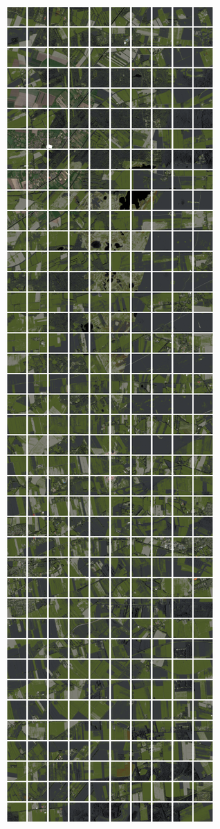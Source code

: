 <html>
<div>
<img src="https://github.com/HakkaTjakka/NL_TILE_MAP/blob/main/18/641/-1057/r.6410.-10570.png" height="44" width="44">
<img src="https://github.com/HakkaTjakka/NL_TILE_MAP/blob/main/18/641/-1057/r.6411.-10570.png" height="44" width="44">
<img src="https://github.com/HakkaTjakka/NL_TILE_MAP/blob/main/18/641/-1057/r.6412.-10570.png" height="44" width="44">
<img src="https://github.com/HakkaTjakka/NL_TILE_MAP/blob/main/18/641/-1057/r.6413.-10570.png" height="44" width="44">
<img src="https://github.com/HakkaTjakka/NL_TILE_MAP/blob/main/18/641/-1057/r.6414.-10570.png" height="44" width="44">
<img src="https://github.com/HakkaTjakka/NL_TILE_MAP/blob/main/18/641/-1057/r.6415.-10570.png" height="44" width="44">
<img src="https://github.com/HakkaTjakka/NL_TILE_MAP/blob/main/18/641/-1057/r.6416.-10570.png" height="44" width="44">
<img src="https://github.com/HakkaTjakka/NL_TILE_MAP/blob/main/18/641/-1057/r.6417.-10570.png" height="44" width="44">
<img src="https://github.com/HakkaTjakka/NL_TILE_MAP/blob/main/18/641/-1057/r.6418.-10570.png" height="44" width="44">
<img src="https://github.com/HakkaTjakka/NL_TILE_MAP/blob/main/18/641/-1057/r.6419.-10570.png" height="44" width="44">
<img src="https://github.com/HakkaTjakka/NL_TILE_MAP/blob/main/18/642/-1057/r.6420.-10570.png" height="44" width="44">
<img src="https://github.com/HakkaTjakka/NL_TILE_MAP/blob/main/18/642/-1057/r.6421.-10570.png" height="44" width="44">
<img src="https://github.com/HakkaTjakka/NL_TILE_MAP/blob/main/18/642/-1057/r.6422.-10570.png" height="44" width="44">
<img src="https://github.com/HakkaTjakka/NL_TILE_MAP/blob/main/18/642/-1057/r.6423.-10570.png" height="44" width="44">
<img src="https://github.com/HakkaTjakka/NL_TILE_MAP/blob/main/18/642/-1057/r.6424.-10570.png" height="44" width="44">
<img src="https://github.com/HakkaTjakka/NL_TILE_MAP/blob/main/18/642/-1057/r.6425.-10570.png" height="44" width="44">
<img src="https://github.com/HakkaTjakka/NL_TILE_MAP/blob/main/18/642/-1057/r.6426.-10570.png" height="44" width="44">
<img src="https://github.com/HakkaTjakka/NL_TILE_MAP/blob/main/18/642/-1057/r.6427.-10570.png" height="44" width="44">
<img src="https://github.com/HakkaTjakka/NL_TILE_MAP/blob/main/18/642/-1057/r.6428.-10570.png" height="44" width="44">
<img src="https://github.com/HakkaTjakka/NL_TILE_MAP/blob/main/18/642/-1057/r.6429.-10570.png" height="44" width="44">
<br>
<img src="https://github.com/HakkaTjakka/NL_TILE_MAP/blob/main/18/641/-1057/r.6410.-10569.png" height="44" width="44">
<img src="https://github.com/HakkaTjakka/NL_TILE_MAP/blob/main/18/641/-1057/r.6411.-10569.png" height="44" width="44">
<img src="https://github.com/HakkaTjakka/NL_TILE_MAP/blob/main/18/641/-1057/r.6412.-10569.png" height="44" width="44">
<img src="https://github.com/HakkaTjakka/NL_TILE_MAP/blob/main/18/641/-1057/r.6413.-10569.png" height="44" width="44">
<img src="https://github.com/HakkaTjakka/NL_TILE_MAP/blob/main/18/641/-1057/r.6414.-10569.png" height="44" width="44">
<img src="https://github.com/HakkaTjakka/NL_TILE_MAP/blob/main/18/641/-1057/r.6415.-10569.png" height="44" width="44">
<img src="https://github.com/HakkaTjakka/NL_TILE_MAP/blob/main/18/641/-1057/r.6416.-10569.png" height="44" width="44">
<img src="https://github.com/HakkaTjakka/NL_TILE_MAP/blob/main/18/641/-1057/r.6417.-10569.png" height="44" width="44">
<img src="https://github.com/HakkaTjakka/NL_TILE_MAP/blob/main/18/641/-1057/r.6418.-10569.png" height="44" width="44">
<img src="https://github.com/HakkaTjakka/NL_TILE_MAP/blob/main/18/641/-1057/r.6419.-10569.png" height="44" width="44">
<img src="https://github.com/HakkaTjakka/NL_TILE_MAP/blob/main/18/642/-1057/r.6420.-10569.png" height="44" width="44">
<img src="https://github.com/HakkaTjakka/NL_TILE_MAP/blob/main/18/642/-1057/r.6421.-10569.png" height="44" width="44">
<img src="https://github.com/HakkaTjakka/NL_TILE_MAP/blob/main/18/642/-1057/r.6422.-10569.png" height="44" width="44">
<img src="https://github.com/HakkaTjakka/NL_TILE_MAP/blob/main/18/642/-1057/r.6423.-10569.png" height="44" width="44">
<img src="https://github.com/HakkaTjakka/NL_TILE_MAP/blob/main/18/642/-1057/r.6424.-10569.png" height="44" width="44">
<img src="https://github.com/HakkaTjakka/NL_TILE_MAP/blob/main/18/642/-1057/r.6425.-10569.png" height="44" width="44">
<img src="https://github.com/HakkaTjakka/NL_TILE_MAP/blob/main/18/642/-1057/r.6426.-10569.png" height="44" width="44">
<img src="https://github.com/HakkaTjakka/NL_TILE_MAP/blob/main/18/642/-1057/r.6427.-10569.png" height="44" width="44">
<img src="https://github.com/HakkaTjakka/NL_TILE_MAP/blob/main/18/642/-1057/r.6428.-10569.png" height="44" width="44">
<img src="https://github.com/HakkaTjakka/NL_TILE_MAP/blob/main/18/642/-1057/r.6429.-10569.png" height="44" width="44">
<br>
<img src="https://github.com/HakkaTjakka/NL_TILE_MAP/blob/main/18/641/-1057/r.6410.-10568.png" height="44" width="44">
<img src="https://github.com/HakkaTjakka/NL_TILE_MAP/blob/main/18/641/-1057/r.6411.-10568.png" height="44" width="44">
<img src="https://github.com/HakkaTjakka/NL_TILE_MAP/blob/main/18/641/-1057/r.6412.-10568.png" height="44" width="44">
<img src="https://github.com/HakkaTjakka/NL_TILE_MAP/blob/main/18/641/-1057/r.6413.-10568.png" height="44" width="44">
<img src="https://github.com/HakkaTjakka/NL_TILE_MAP/blob/main/18/641/-1057/r.6414.-10568.png" height="44" width="44">
<img src="https://github.com/HakkaTjakka/NL_TILE_MAP/blob/main/18/641/-1057/r.6415.-10568.png" height="44" width="44">
<img src="https://github.com/HakkaTjakka/NL_TILE_MAP/blob/main/18/641/-1057/r.6416.-10568.png" height="44" width="44">
<img src="https://github.com/HakkaTjakka/NL_TILE_MAP/blob/main/18/641/-1057/r.6417.-10568.png" height="44" width="44">
<img src="https://github.com/HakkaTjakka/NL_TILE_MAP/blob/main/18/641/-1057/r.6418.-10568.png" height="44" width="44">
<img src="https://github.com/HakkaTjakka/NL_TILE_MAP/blob/main/18/641/-1057/r.6419.-10568.png" height="44" width="44">
<img src="https://github.com/HakkaTjakka/NL_TILE_MAP/blob/main/18/642/-1057/r.6420.-10568.png" height="44" width="44">
<img src="https://github.com/HakkaTjakka/NL_TILE_MAP/blob/main/18/642/-1057/r.6421.-10568.png" height="44" width="44">
<img src="https://github.com/HakkaTjakka/NL_TILE_MAP/blob/main/18/642/-1057/r.6422.-10568.png" height="44" width="44">
<img src="https://github.com/HakkaTjakka/NL_TILE_MAP/blob/main/18/642/-1057/r.6423.-10568.png" height="44" width="44">
<img src="https://github.com/HakkaTjakka/NL_TILE_MAP/blob/main/18/642/-1057/r.6424.-10568.png" height="44" width="44">
<img src="https://github.com/HakkaTjakka/NL_TILE_MAP/blob/main/18/642/-1057/r.6425.-10568.png" height="44" width="44">
<img src="https://github.com/HakkaTjakka/NL_TILE_MAP/blob/main/18/642/-1057/r.6426.-10568.png" height="44" width="44">
<img src="https://github.com/HakkaTjakka/NL_TILE_MAP/blob/main/18/642/-1057/r.6427.-10568.png" height="44" width="44">
<img src="https://github.com/HakkaTjakka/NL_TILE_MAP/blob/main/18/642/-1057/r.6428.-10568.png" height="44" width="44">
<img src="https://github.com/HakkaTjakka/NL_TILE_MAP/blob/main/18/642/-1057/r.6429.-10568.png" height="44" width="44">
<br>
<img src="https://github.com/HakkaTjakka/NL_TILE_MAP/blob/main/18/641/-1057/r.6410.-10567.png" height="44" width="44">
<img src="https://github.com/HakkaTjakka/NL_TILE_MAP/blob/main/18/641/-1057/r.6411.-10567.png" height="44" width="44">
<img src="https://github.com/HakkaTjakka/NL_TILE_MAP/blob/main/18/641/-1057/r.6412.-10567.png" height="44" width="44">
<img src="https://github.com/HakkaTjakka/NL_TILE_MAP/blob/main/18/641/-1057/r.6413.-10567.png" height="44" width="44">
<img src="https://github.com/HakkaTjakka/NL_TILE_MAP/blob/main/18/641/-1057/r.6414.-10567.png" height="44" width="44">
<img src="https://github.com/HakkaTjakka/NL_TILE_MAP/blob/main/18/641/-1057/r.6415.-10567.png" height="44" width="44">
<img src="https://github.com/HakkaTjakka/NL_TILE_MAP/blob/main/18/641/-1057/r.6416.-10567.png" height="44" width="44">
<img src="https://github.com/HakkaTjakka/NL_TILE_MAP/blob/main/18/641/-1057/r.6417.-10567.png" height="44" width="44">
<img src="https://github.com/HakkaTjakka/NL_TILE_MAP/blob/main/18/641/-1057/r.6418.-10567.png" height="44" width="44">
<img src="https://github.com/HakkaTjakka/NL_TILE_MAP/blob/main/18/641/-1057/r.6419.-10567.png" height="44" width="44">
<img src="https://github.com/HakkaTjakka/NL_TILE_MAP/blob/main/18/642/-1057/r.6420.-10567.png" height="44" width="44">
<img src="https://github.com/HakkaTjakka/NL_TILE_MAP/blob/main/18/642/-1057/r.6421.-10567.png" height="44" width="44">
<img src="https://github.com/HakkaTjakka/NL_TILE_MAP/blob/main/18/642/-1057/r.6422.-10567.png" height="44" width="44">
<img src="https://github.com/HakkaTjakka/NL_TILE_MAP/blob/main/18/642/-1057/r.6423.-10567.png" height="44" width="44">
<img src="https://github.com/HakkaTjakka/NL_TILE_MAP/blob/main/18/642/-1057/r.6424.-10567.png" height="44" width="44">
<img src="https://github.com/HakkaTjakka/NL_TILE_MAP/blob/main/18/642/-1057/r.6425.-10567.png" height="44" width="44">
<img src="https://github.com/HakkaTjakka/NL_TILE_MAP/blob/main/18/642/-1057/r.6426.-10567.png" height="44" width="44">
<img src="https://github.com/HakkaTjakka/NL_TILE_MAP/blob/main/18/642/-1057/r.6427.-10567.png" height="44" width="44">
<img src="https://github.com/HakkaTjakka/NL_TILE_MAP/blob/main/18/642/-1057/r.6428.-10567.png" height="44" width="44">
<img src="https://github.com/HakkaTjakka/NL_TILE_MAP/blob/main/18/642/-1057/r.6429.-10567.png" height="44" width="44">
<br>
<img src="https://github.com/HakkaTjakka/NL_TILE_MAP/blob/main/18/641/-1057/r.6410.-10566.png" height="44" width="44">
<img src="https://github.com/HakkaTjakka/NL_TILE_MAP/blob/main/18/641/-1057/r.6411.-10566.png" height="44" width="44">
<img src="https://github.com/HakkaTjakka/NL_TILE_MAP/blob/main/18/641/-1057/r.6412.-10566.png" height="44" width="44">
<img src="https://github.com/HakkaTjakka/NL_TILE_MAP/blob/main/18/641/-1057/r.6413.-10566.png" height="44" width="44">
<img src="https://github.com/HakkaTjakka/NL_TILE_MAP/blob/main/18/641/-1057/r.6414.-10566.png" height="44" width="44">
<img src="https://github.com/HakkaTjakka/NL_TILE_MAP/blob/main/18/641/-1057/r.6415.-10566.png" height="44" width="44">
<img src="https://github.com/HakkaTjakka/NL_TILE_MAP/blob/main/18/641/-1057/r.6416.-10566.png" height="44" width="44">
<img src="https://github.com/HakkaTjakka/NL_TILE_MAP/blob/main/18/641/-1057/r.6417.-10566.png" height="44" width="44">
<img src="https://github.com/HakkaTjakka/NL_TILE_MAP/blob/main/18/641/-1057/r.6418.-10566.png" height="44" width="44">
<img src="https://github.com/HakkaTjakka/NL_TILE_MAP/blob/main/18/641/-1057/r.6419.-10566.png" height="44" width="44">
<img src="https://github.com/HakkaTjakka/NL_TILE_MAP/blob/main/18/642/-1057/r.6420.-10566.png" height="44" width="44">
<img src="https://github.com/HakkaTjakka/NL_TILE_MAP/blob/main/18/642/-1057/r.6421.-10566.png" height="44" width="44">
<img src="https://github.com/HakkaTjakka/NL_TILE_MAP/blob/main/18/642/-1057/r.6422.-10566.png" height="44" width="44">
<img src="https://github.com/HakkaTjakka/NL_TILE_MAP/blob/main/18/642/-1057/r.6423.-10566.png" height="44" width="44">
<img src="https://github.com/HakkaTjakka/NL_TILE_MAP/blob/main/18/642/-1057/r.6424.-10566.png" height="44" width="44">
<img src="https://github.com/HakkaTjakka/NL_TILE_MAP/blob/main/18/642/-1057/r.6425.-10566.png" height="44" width="44">
<img src="https://github.com/HakkaTjakka/NL_TILE_MAP/blob/main/18/642/-1057/r.6426.-10566.png" height="44" width="44">
<img src="https://github.com/HakkaTjakka/NL_TILE_MAP/blob/main/18/642/-1057/r.6427.-10566.png" height="44" width="44">
<img src="https://github.com/HakkaTjakka/NL_TILE_MAP/blob/main/18/642/-1057/r.6428.-10566.png" height="44" width="44">
<img src="https://github.com/HakkaTjakka/NL_TILE_MAP/blob/main/18/642/-1057/r.6429.-10566.png" height="44" width="44">
<br>
<img src="https://github.com/HakkaTjakka/NL_TILE_MAP/blob/main/18/641/-1057/r.6410.-10565.png" height="44" width="44">
<img src="https://github.com/HakkaTjakka/NL_TILE_MAP/blob/main/18/641/-1057/r.6411.-10565.png" height="44" width="44">
<img src="https://github.com/HakkaTjakka/NL_TILE_MAP/blob/main/18/641/-1057/r.6412.-10565.png" height="44" width="44">
<img src="https://github.com/HakkaTjakka/NL_TILE_MAP/blob/main/18/641/-1057/r.6413.-10565.png" height="44" width="44">
<img src="https://github.com/HakkaTjakka/NL_TILE_MAP/blob/main/18/641/-1057/r.6414.-10565.png" height="44" width="44">
<img src="https://github.com/HakkaTjakka/NL_TILE_MAP/blob/main/18/641/-1057/r.6415.-10565.png" height="44" width="44">
<img src="https://github.com/HakkaTjakka/NL_TILE_MAP/blob/main/18/641/-1057/r.6416.-10565.png" height="44" width="44">
<img src="https://github.com/HakkaTjakka/NL_TILE_MAP/blob/main/18/641/-1057/r.6417.-10565.png" height="44" width="44">
<img src="https://github.com/HakkaTjakka/NL_TILE_MAP/blob/main/18/641/-1057/r.6418.-10565.png" height="44" width="44">
<img src="https://github.com/HakkaTjakka/NL_TILE_MAP/blob/main/18/641/-1057/r.6419.-10565.png" height="44" width="44">
<img src="https://github.com/HakkaTjakka/NL_TILE_MAP/blob/main/18/642/-1057/r.6420.-10565.png" height="44" width="44">
<img src="https://github.com/HakkaTjakka/NL_TILE_MAP/blob/main/18/642/-1057/r.6421.-10565.png" height="44" width="44">
<img src="https://github.com/HakkaTjakka/NL_TILE_MAP/blob/main/18/642/-1057/r.6422.-10565.png" height="44" width="44">
<img src="https://github.com/HakkaTjakka/NL_TILE_MAP/blob/main/18/642/-1057/r.6423.-10565.png" height="44" width="44">
<img src="https://github.com/HakkaTjakka/NL_TILE_MAP/blob/main/18/642/-1057/r.6424.-10565.png" height="44" width="44">
<img src="https://github.com/HakkaTjakka/NL_TILE_MAP/blob/main/18/642/-1057/r.6425.-10565.png" height="44" width="44">
<img src="https://github.com/HakkaTjakka/NL_TILE_MAP/blob/main/18/642/-1057/r.6426.-10565.png" height="44" width="44">
<img src="https://github.com/HakkaTjakka/NL_TILE_MAP/blob/main/18/642/-1057/r.6427.-10565.png" height="44" width="44">
<img src="https://github.com/HakkaTjakka/NL_TILE_MAP/blob/main/18/642/-1057/r.6428.-10565.png" height="44" width="44">
<img src="https://github.com/HakkaTjakka/NL_TILE_MAP/blob/main/18/642/-1057/r.6429.-10565.png" height="44" width="44">
<br>
<img src="https://github.com/HakkaTjakka/NL_TILE_MAP/blob/main/18/641/-1057/r.6410.-10564.png" height="44" width="44">
<img src="https://github.com/HakkaTjakka/NL_TILE_MAP/blob/main/18/641/-1057/r.6411.-10564.png" height="44" width="44">
<img src="https://github.com/HakkaTjakka/NL_TILE_MAP/blob/main/18/641/-1057/r.6412.-10564.png" height="44" width="44">
<img src="https://github.com/HakkaTjakka/NL_TILE_MAP/blob/main/18/641/-1057/r.6413.-10564.png" height="44" width="44">
<img src="https://github.com/HakkaTjakka/NL_TILE_MAP/blob/main/18/641/-1057/r.6414.-10564.png" height="44" width="44">
<img src="https://github.com/HakkaTjakka/NL_TILE_MAP/blob/main/18/641/-1057/r.6415.-10564.png" height="44" width="44">
<img src="https://github.com/HakkaTjakka/NL_TILE_MAP/blob/main/18/641/-1057/r.6416.-10564.png" height="44" width="44">
<img src="https://github.com/HakkaTjakka/NL_TILE_MAP/blob/main/18/641/-1057/r.6417.-10564.png" height="44" width="44">
<img src="https://github.com/HakkaTjakka/NL_TILE_MAP/blob/main/18/641/-1057/r.6418.-10564.png" height="44" width="44">
<img src="https://github.com/HakkaTjakka/NL_TILE_MAP/blob/main/18/641/-1057/r.6419.-10564.png" height="44" width="44">
<img src="https://github.com/HakkaTjakka/NL_TILE_MAP/blob/main/18/642/-1057/r.6420.-10564.png" height="44" width="44">
<img src="https://github.com/HakkaTjakka/NL_TILE_MAP/blob/main/18/642/-1057/r.6421.-10564.png" height="44" width="44">
<img src="https://github.com/HakkaTjakka/NL_TILE_MAP/blob/main/18/642/-1057/r.6422.-10564.png" height="44" width="44">
<img src="https://github.com/HakkaTjakka/NL_TILE_MAP/blob/main/18/642/-1057/r.6423.-10564.png" height="44" width="44">
<img src="https://github.com/HakkaTjakka/NL_TILE_MAP/blob/main/18/642/-1057/r.6424.-10564.png" height="44" width="44">
<img src="https://github.com/HakkaTjakka/NL_TILE_MAP/blob/main/18/642/-1057/r.6425.-10564.png" height="44" width="44">
<img src="https://github.com/HakkaTjakka/NL_TILE_MAP/blob/main/18/642/-1057/r.6426.-10564.png" height="44" width="44">
<img src="https://github.com/HakkaTjakka/NL_TILE_MAP/blob/main/18/642/-1057/r.6427.-10564.png" height="44" width="44">
<img src="https://github.com/HakkaTjakka/NL_TILE_MAP/blob/main/18/642/-1057/r.6428.-10564.png" height="44" width="44">
<img src="https://github.com/HakkaTjakka/NL_TILE_MAP/blob/main/18/642/-1057/r.6429.-10564.png" height="44" width="44">
<br>
<img src="https://github.com/HakkaTjakka/NL_TILE_MAP/blob/main/18/641/-1057/r.6410.-10563.png" height="44" width="44">
<img src="https://github.com/HakkaTjakka/NL_TILE_MAP/blob/main/18/641/-1057/r.6411.-10563.png" height="44" width="44">
<img src="https://github.com/HakkaTjakka/NL_TILE_MAP/blob/main/18/641/-1057/r.6412.-10563.png" height="44" width="44">
<img src="https://github.com/HakkaTjakka/NL_TILE_MAP/blob/main/18/641/-1057/r.6413.-10563.png" height="44" width="44">
<img src="https://github.com/HakkaTjakka/NL_TILE_MAP/blob/main/18/641/-1057/r.6414.-10563.png" height="44" width="44">
<img src="https://github.com/HakkaTjakka/NL_TILE_MAP/blob/main/18/641/-1057/r.6415.-10563.png" height="44" width="44">
<img src="https://github.com/HakkaTjakka/NL_TILE_MAP/blob/main/18/641/-1057/r.6416.-10563.png" height="44" width="44">
<img src="https://github.com/HakkaTjakka/NL_TILE_MAP/blob/main/18/641/-1057/r.6417.-10563.png" height="44" width="44">
<img src="https://github.com/HakkaTjakka/NL_TILE_MAP/blob/main/18/641/-1057/r.6418.-10563.png" height="44" width="44">
<img src="https://github.com/HakkaTjakka/NL_TILE_MAP/blob/main/18/641/-1057/r.6419.-10563.png" height="44" width="44">
<img src="https://github.com/HakkaTjakka/NL_TILE_MAP/blob/main/18/642/-1057/r.6420.-10563.png" height="44" width="44">
<img src="https://github.com/HakkaTjakka/NL_TILE_MAP/blob/main/18/642/-1057/r.6421.-10563.png" height="44" width="44">
<img src="https://github.com/HakkaTjakka/NL_TILE_MAP/blob/main/18/642/-1057/r.6422.-10563.png" height="44" width="44">
<img src="https://github.com/HakkaTjakka/NL_TILE_MAP/blob/main/18/642/-1057/r.6423.-10563.png" height="44" width="44">
<img src="https://github.com/HakkaTjakka/NL_TILE_MAP/blob/main/18/642/-1057/r.6424.-10563.png" height="44" width="44">
<img src="https://github.com/HakkaTjakka/NL_TILE_MAP/blob/main/18/642/-1057/r.6425.-10563.png" height="44" width="44">
<img src="https://github.com/HakkaTjakka/NL_TILE_MAP/blob/main/18/642/-1057/r.6426.-10563.png" height="44" width="44">
<img src="https://github.com/HakkaTjakka/NL_TILE_MAP/blob/main/18/642/-1057/r.6427.-10563.png" height="44" width="44">
<img src="https://github.com/HakkaTjakka/NL_TILE_MAP/blob/main/18/642/-1057/r.6428.-10563.png" height="44" width="44">
<img src="https://github.com/HakkaTjakka/NL_TILE_MAP/blob/main/18/642/-1057/r.6429.-10563.png" height="44" width="44">
<br>
<img src="https://github.com/HakkaTjakka/NL_TILE_MAP/blob/main/18/641/-1057/r.6410.-10562.png" height="44" width="44">
<img src="https://github.com/HakkaTjakka/NL_TILE_MAP/blob/main/18/641/-1057/r.6411.-10562.png" height="44" width="44">
<img src="https://github.com/HakkaTjakka/NL_TILE_MAP/blob/main/18/641/-1057/r.6412.-10562.png" height="44" width="44">
<img src="https://github.com/HakkaTjakka/NL_TILE_MAP/blob/main/18/641/-1057/r.6413.-10562.png" height="44" width="44">
<img src="https://github.com/HakkaTjakka/NL_TILE_MAP/blob/main/18/641/-1057/r.6414.-10562.png" height="44" width="44">
<img src="https://github.com/HakkaTjakka/NL_TILE_MAP/blob/main/18/641/-1057/r.6415.-10562.png" height="44" width="44">
<img src="https://github.com/HakkaTjakka/NL_TILE_MAP/blob/main/18/641/-1057/r.6416.-10562.png" height="44" width="44">
<img src="https://github.com/HakkaTjakka/NL_TILE_MAP/blob/main/18/641/-1057/r.6417.-10562.png" height="44" width="44">
<img src="https://github.com/HakkaTjakka/NL_TILE_MAP/blob/main/18/641/-1057/r.6418.-10562.png" height="44" width="44">
<img src="https://github.com/HakkaTjakka/NL_TILE_MAP/blob/main/18/641/-1057/r.6419.-10562.png" height="44" width="44">
<img src="https://github.com/HakkaTjakka/NL_TILE_MAP/blob/main/18/642/-1057/r.6420.-10562.png" height="44" width="44">
<img src="https://github.com/HakkaTjakka/NL_TILE_MAP/blob/main/18/642/-1057/r.6421.-10562.png" height="44" width="44">
<img src="https://github.com/HakkaTjakka/NL_TILE_MAP/blob/main/18/642/-1057/r.6422.-10562.png" height="44" width="44">
<img src="https://github.com/HakkaTjakka/NL_TILE_MAP/blob/main/18/642/-1057/r.6423.-10562.png" height="44" width="44">
<img src="https://github.com/HakkaTjakka/NL_TILE_MAP/blob/main/18/642/-1057/r.6424.-10562.png" height="44" width="44">
<img src="https://github.com/HakkaTjakka/NL_TILE_MAP/blob/main/18/642/-1057/r.6425.-10562.png" height="44" width="44">
<img src="https://github.com/HakkaTjakka/NL_TILE_MAP/blob/main/18/642/-1057/r.6426.-10562.png" height="44" width="44">
<img src="https://github.com/HakkaTjakka/NL_TILE_MAP/blob/main/18/642/-1057/r.6427.-10562.png" height="44" width="44">
<img src="https://github.com/HakkaTjakka/NL_TILE_MAP/blob/main/18/642/-1057/r.6428.-10562.png" height="44" width="44">
<img src="https://github.com/HakkaTjakka/NL_TILE_MAP/blob/main/18/642/-1057/r.6429.-10562.png" height="44" width="44">
<br>
<img src="https://github.com/HakkaTjakka/NL_TILE_MAP/blob/main/18/641/-1057/r.6410.-10561.png" height="44" width="44">
<img src="https://github.com/HakkaTjakka/NL_TILE_MAP/blob/main/18/641/-1057/r.6411.-10561.png" height="44" width="44">
<img src="https://github.com/HakkaTjakka/NL_TILE_MAP/blob/main/18/641/-1057/r.6412.-10561.png" height="44" width="44">
<img src="https://github.com/HakkaTjakka/NL_TILE_MAP/blob/main/18/641/-1057/r.6413.-10561.png" height="44" width="44">
<img src="https://github.com/HakkaTjakka/NL_TILE_MAP/blob/main/18/641/-1057/r.6414.-10561.png" height="44" width="44">
<img src="https://github.com/HakkaTjakka/NL_TILE_MAP/blob/main/18/641/-1057/r.6415.-10561.png" height="44" width="44">
<img src="https://github.com/HakkaTjakka/NL_TILE_MAP/blob/main/18/641/-1057/r.6416.-10561.png" height="44" width="44">
<img src="https://github.com/HakkaTjakka/NL_TILE_MAP/blob/main/18/641/-1057/r.6417.-10561.png" height="44" width="44">
<img src="https://github.com/HakkaTjakka/NL_TILE_MAP/blob/main/18/641/-1057/r.6418.-10561.png" height="44" width="44">
<img src="https://github.com/HakkaTjakka/NL_TILE_MAP/blob/main/18/641/-1057/r.6419.-10561.png" height="44" width="44">
<img src="https://github.com/HakkaTjakka/NL_TILE_MAP/blob/main/18/642/-1057/r.6420.-10561.png" height="44" width="44">
<img src="https://github.com/HakkaTjakka/NL_TILE_MAP/blob/main/18/642/-1057/r.6421.-10561.png" height="44" width="44">
<img src="https://github.com/HakkaTjakka/NL_TILE_MAP/blob/main/18/642/-1057/r.6422.-10561.png" height="44" width="44">
<img src="https://github.com/HakkaTjakka/NL_TILE_MAP/blob/main/18/642/-1057/r.6423.-10561.png" height="44" width="44">
<img src="https://github.com/HakkaTjakka/NL_TILE_MAP/blob/main/18/642/-1057/r.6424.-10561.png" height="44" width="44">
<img src="https://github.com/HakkaTjakka/NL_TILE_MAP/blob/main/18/642/-1057/r.6425.-10561.png" height="44" width="44">
<img src="https://github.com/HakkaTjakka/NL_TILE_MAP/blob/main/18/642/-1057/r.6426.-10561.png" height="44" width="44">
<img src="https://github.com/HakkaTjakka/NL_TILE_MAP/blob/main/18/642/-1057/r.6427.-10561.png" height="44" width="44">
<img src="https://github.com/HakkaTjakka/NL_TILE_MAP/blob/main/18/642/-1057/r.6428.-10561.png" height="44" width="44">
<img src="https://github.com/HakkaTjakka/NL_TILE_MAP/blob/main/18/642/-1057/r.6429.-10561.png" height="44" width="44">
<br>
<img src="https://github.com/HakkaTjakka/NL_TILE_MAP/blob/main/18/641/-1056/r.6410.-10560.png" height="44" width="44">
<img src="https://github.com/HakkaTjakka/NL_TILE_MAP/blob/main/18/641/-1056/r.6411.-10560.png" height="44" width="44">
<img src="https://github.com/HakkaTjakka/NL_TILE_MAP/blob/main/18/641/-1056/r.6412.-10560.png" height="44" width="44">
<img src="https://github.com/HakkaTjakka/NL_TILE_MAP/blob/main/18/641/-1056/r.6413.-10560.png" height="44" width="44">
<img src="https://github.com/HakkaTjakka/NL_TILE_MAP/blob/main/18/641/-1056/r.6414.-10560.png" height="44" width="44">
<img src="https://github.com/HakkaTjakka/NL_TILE_MAP/blob/main/18/641/-1056/r.6415.-10560.png" height="44" width="44">
<img src="https://github.com/HakkaTjakka/NL_TILE_MAP/blob/main/18/641/-1056/r.6416.-10560.png" height="44" width="44">
<img src="https://github.com/HakkaTjakka/NL_TILE_MAP/blob/main/18/641/-1056/r.6417.-10560.png" height="44" width="44">
<img src="https://github.com/HakkaTjakka/NL_TILE_MAP/blob/main/18/641/-1056/r.6418.-10560.png" height="44" width="44">
<img src="https://github.com/HakkaTjakka/NL_TILE_MAP/blob/main/18/641/-1056/r.6419.-10560.png" height="44" width="44">
<img src="https://github.com/HakkaTjakka/NL_TILE_MAP/blob/main/18/642/-1056/r.6420.-10560.png" height="44" width="44">
<img src="https://github.com/HakkaTjakka/NL_TILE_MAP/blob/main/18/642/-1056/r.6421.-10560.png" height="44" width="44">
<img src="https://github.com/HakkaTjakka/NL_TILE_MAP/blob/main/18/642/-1056/r.6422.-10560.png" height="44" width="44">
<img src="https://github.com/HakkaTjakka/NL_TILE_MAP/blob/main/18/642/-1056/r.6423.-10560.png" height="44" width="44">
<img src="https://github.com/HakkaTjakka/NL_TILE_MAP/blob/main/18/642/-1056/r.6424.-10560.png" height="44" width="44">
<img src="https://github.com/HakkaTjakka/NL_TILE_MAP/blob/main/18/642/-1056/r.6425.-10560.png" height="44" width="44">
<img src="https://github.com/HakkaTjakka/NL_TILE_MAP/blob/main/18/642/-1056/r.6426.-10560.png" height="44" width="44">
<img src="https://github.com/HakkaTjakka/NL_TILE_MAP/blob/main/18/642/-1056/r.6427.-10560.png" height="44" width="44">
<img src="https://github.com/HakkaTjakka/NL_TILE_MAP/blob/main/18/642/-1056/r.6428.-10560.png" height="44" width="44">
<img src="https://github.com/HakkaTjakka/NL_TILE_MAP/blob/main/18/642/-1056/r.6429.-10560.png" height="44" width="44">
<br>
<img src="https://github.com/HakkaTjakka/NL_TILE_MAP/blob/main/18/641/-1056/r.6410.-10559.png" height="44" width="44">
<img src="https://github.com/HakkaTjakka/NL_TILE_MAP/blob/main/18/641/-1056/r.6411.-10559.png" height="44" width="44">
<img src="https://github.com/HakkaTjakka/NL_TILE_MAP/blob/main/18/641/-1056/r.6412.-10559.png" height="44" width="44">
<img src="https://github.com/HakkaTjakka/NL_TILE_MAP/blob/main/18/641/-1056/r.6413.-10559.png" height="44" width="44">
<img src="https://github.com/HakkaTjakka/NL_TILE_MAP/blob/main/18/641/-1056/r.6414.-10559.png" height="44" width="44">
<img src="https://github.com/HakkaTjakka/NL_TILE_MAP/blob/main/18/641/-1056/r.6415.-10559.png" height="44" width="44">
<img src="https://github.com/HakkaTjakka/NL_TILE_MAP/blob/main/18/641/-1056/r.6416.-10559.png" height="44" width="44">
<img src="https://github.com/HakkaTjakka/NL_TILE_MAP/blob/main/18/641/-1056/r.6417.-10559.png" height="44" width="44">
<img src="https://github.com/HakkaTjakka/NL_TILE_MAP/blob/main/18/641/-1056/r.6418.-10559.png" height="44" width="44">
<img src="https://github.com/HakkaTjakka/NL_TILE_MAP/blob/main/18/641/-1056/r.6419.-10559.png" height="44" width="44">
<img src="https://github.com/HakkaTjakka/NL_TILE_MAP/blob/main/18/642/-1056/r.6420.-10559.png" height="44" width="44">
<img src="https://github.com/HakkaTjakka/NL_TILE_MAP/blob/main/18/642/-1056/r.6421.-10559.png" height="44" width="44">
<img src="https://github.com/HakkaTjakka/NL_TILE_MAP/blob/main/18/642/-1056/r.6422.-10559.png" height="44" width="44">
<img src="https://github.com/HakkaTjakka/NL_TILE_MAP/blob/main/18/642/-1056/r.6423.-10559.png" height="44" width="44">
<img src="https://github.com/HakkaTjakka/NL_TILE_MAP/blob/main/18/642/-1056/r.6424.-10559.png" height="44" width="44">
<img src="https://github.com/HakkaTjakka/NL_TILE_MAP/blob/main/18/642/-1056/r.6425.-10559.png" height="44" width="44">
<img src="https://github.com/HakkaTjakka/NL_TILE_MAP/blob/main/18/642/-1056/r.6426.-10559.png" height="44" width="44">
<img src="https://github.com/HakkaTjakka/NL_TILE_MAP/blob/main/18/642/-1056/r.6427.-10559.png" height="44" width="44">
<img src="https://github.com/HakkaTjakka/NL_TILE_MAP/blob/main/18/642/-1056/r.6428.-10559.png" height="44" width="44">
<img src="https://github.com/HakkaTjakka/NL_TILE_MAP/blob/main/18/642/-1056/r.6429.-10559.png" height="44" width="44">
<br>
<img src="https://github.com/HakkaTjakka/NL_TILE_MAP/blob/main/18/641/-1056/r.6410.-10558.png" height="44" width="44">
<img src="https://github.com/HakkaTjakka/NL_TILE_MAP/blob/main/18/641/-1056/r.6411.-10558.png" height="44" width="44">
<img src="https://github.com/HakkaTjakka/NL_TILE_MAP/blob/main/18/641/-1056/r.6412.-10558.png" height="44" width="44">
<img src="https://github.com/HakkaTjakka/NL_TILE_MAP/blob/main/18/641/-1056/r.6413.-10558.png" height="44" width="44">
<img src="https://github.com/HakkaTjakka/NL_TILE_MAP/blob/main/18/641/-1056/r.6414.-10558.png" height="44" width="44">
<img src="https://github.com/HakkaTjakka/NL_TILE_MAP/blob/main/18/641/-1056/r.6415.-10558.png" height="44" width="44">
<img src="https://github.com/HakkaTjakka/NL_TILE_MAP/blob/main/18/641/-1056/r.6416.-10558.png" height="44" width="44">
<img src="https://github.com/HakkaTjakka/NL_TILE_MAP/blob/main/18/641/-1056/r.6417.-10558.png" height="44" width="44">
<img src="https://github.com/HakkaTjakka/NL_TILE_MAP/blob/main/18/641/-1056/r.6418.-10558.png" height="44" width="44">
<img src="https://github.com/HakkaTjakka/NL_TILE_MAP/blob/main/18/641/-1056/r.6419.-10558.png" height="44" width="44">
<img src="https://github.com/HakkaTjakka/NL_TILE_MAP/blob/main/18/642/-1056/r.6420.-10558.png" height="44" width="44">
<img src="https://github.com/HakkaTjakka/NL_TILE_MAP/blob/main/18/642/-1056/r.6421.-10558.png" height="44" width="44">
<img src="https://github.com/HakkaTjakka/NL_TILE_MAP/blob/main/18/642/-1056/r.6422.-10558.png" height="44" width="44">
<img src="https://github.com/HakkaTjakka/NL_TILE_MAP/blob/main/18/642/-1056/r.6423.-10558.png" height="44" width="44">
<img src="https://github.com/HakkaTjakka/NL_TILE_MAP/blob/main/18/642/-1056/r.6424.-10558.png" height="44" width="44">
<img src="https://github.com/HakkaTjakka/NL_TILE_MAP/blob/main/18/642/-1056/r.6425.-10558.png" height="44" width="44">
<img src="https://github.com/HakkaTjakka/NL_TILE_MAP/blob/main/18/642/-1056/r.6426.-10558.png" height="44" width="44">
<img src="https://github.com/HakkaTjakka/NL_TILE_MAP/blob/main/18/642/-1056/r.6427.-10558.png" height="44" width="44">
<img src="https://github.com/HakkaTjakka/NL_TILE_MAP/blob/main/18/642/-1056/r.6428.-10558.png" height="44" width="44">
<img src="https://github.com/HakkaTjakka/NL_TILE_MAP/blob/main/18/642/-1056/r.6429.-10558.png" height="44" width="44">
<br>
<img src="https://github.com/HakkaTjakka/NL_TILE_MAP/blob/main/18/641/-1056/r.6410.-10557.png" height="44" width="44">
<img src="https://github.com/HakkaTjakka/NL_TILE_MAP/blob/main/18/641/-1056/r.6411.-10557.png" height="44" width="44">
<img src="https://github.com/HakkaTjakka/NL_TILE_MAP/blob/main/18/641/-1056/r.6412.-10557.png" height="44" width="44">
<img src="https://github.com/HakkaTjakka/NL_TILE_MAP/blob/main/18/641/-1056/r.6413.-10557.png" height="44" width="44">
<img src="https://github.com/HakkaTjakka/NL_TILE_MAP/blob/main/18/641/-1056/r.6414.-10557.png" height="44" width="44">
<img src="https://github.com/HakkaTjakka/NL_TILE_MAP/blob/main/18/641/-1056/r.6415.-10557.png" height="44" width="44">
<img src="https://github.com/HakkaTjakka/NL_TILE_MAP/blob/main/18/641/-1056/r.6416.-10557.png" height="44" width="44">
<img src="https://github.com/HakkaTjakka/NL_TILE_MAP/blob/main/18/641/-1056/r.6417.-10557.png" height="44" width="44">
<img src="https://github.com/HakkaTjakka/NL_TILE_MAP/blob/main/18/641/-1056/r.6418.-10557.png" height="44" width="44">
<img src="https://github.com/HakkaTjakka/NL_TILE_MAP/blob/main/18/641/-1056/r.6419.-10557.png" height="44" width="44">
<img src="https://github.com/HakkaTjakka/NL_TILE_MAP/blob/main/18/642/-1056/r.6420.-10557.png" height="44" width="44">
<img src="https://github.com/HakkaTjakka/NL_TILE_MAP/blob/main/18/642/-1056/r.6421.-10557.png" height="44" width="44">
<img src="https://github.com/HakkaTjakka/NL_TILE_MAP/blob/main/18/642/-1056/r.6422.-10557.png" height="44" width="44">
<img src="https://github.com/HakkaTjakka/NL_TILE_MAP/blob/main/18/642/-1056/r.6423.-10557.png" height="44" width="44">
<img src="https://github.com/HakkaTjakka/NL_TILE_MAP/blob/main/18/642/-1056/r.6424.-10557.png" height="44" width="44">
<img src="https://github.com/HakkaTjakka/NL_TILE_MAP/blob/main/18/642/-1056/r.6425.-10557.png" height="44" width="44">
<img src="https://github.com/HakkaTjakka/NL_TILE_MAP/blob/main/18/642/-1056/r.6426.-10557.png" height="44" width="44">
<img src="https://github.com/HakkaTjakka/NL_TILE_MAP/blob/main/18/642/-1056/r.6427.-10557.png" height="44" width="44">
<img src="https://github.com/HakkaTjakka/NL_TILE_MAP/blob/main/18/642/-1056/r.6428.-10557.png" height="44" width="44">
<img src="https://github.com/HakkaTjakka/NL_TILE_MAP/blob/main/18/642/-1056/r.6429.-10557.png" height="44" width="44">
<br>
<img src="https://github.com/HakkaTjakka/NL_TILE_MAP/blob/main/18/641/-1056/r.6410.-10556.png" height="44" width="44">
<img src="https://github.com/HakkaTjakka/NL_TILE_MAP/blob/main/18/641/-1056/r.6411.-10556.png" height="44" width="44">
<img src="https://github.com/HakkaTjakka/NL_TILE_MAP/blob/main/18/641/-1056/r.6412.-10556.png" height="44" width="44">
<img src="https://github.com/HakkaTjakka/NL_TILE_MAP/blob/main/18/641/-1056/r.6413.-10556.png" height="44" width="44">
<img src="https://github.com/HakkaTjakka/NL_TILE_MAP/blob/main/18/641/-1056/r.6414.-10556.png" height="44" width="44">
<img src="https://github.com/HakkaTjakka/NL_TILE_MAP/blob/main/18/641/-1056/r.6415.-10556.png" height="44" width="44">
<img src="https://github.com/HakkaTjakka/NL_TILE_MAP/blob/main/18/641/-1056/r.6416.-10556.png" height="44" width="44">
<img src="https://github.com/HakkaTjakka/NL_TILE_MAP/blob/main/18/641/-1056/r.6417.-10556.png" height="44" width="44">
<img src="https://github.com/HakkaTjakka/NL_TILE_MAP/blob/main/18/641/-1056/r.6418.-10556.png" height="44" width="44">
<img src="https://github.com/HakkaTjakka/NL_TILE_MAP/blob/main/18/641/-1056/r.6419.-10556.png" height="44" width="44">
<img src="https://github.com/HakkaTjakka/NL_TILE_MAP/blob/main/18/642/-1056/r.6420.-10556.png" height="44" width="44">
<img src="https://github.com/HakkaTjakka/NL_TILE_MAP/blob/main/18/642/-1056/r.6421.-10556.png" height="44" width="44">
<img src="https://github.com/HakkaTjakka/NL_TILE_MAP/blob/main/18/642/-1056/r.6422.-10556.png" height="44" width="44">
<img src="https://github.com/HakkaTjakka/NL_TILE_MAP/blob/main/18/642/-1056/r.6423.-10556.png" height="44" width="44">
<img src="https://github.com/HakkaTjakka/NL_TILE_MAP/blob/main/18/642/-1056/r.6424.-10556.png" height="44" width="44">
<img src="https://github.com/HakkaTjakka/NL_TILE_MAP/blob/main/18/642/-1056/r.6425.-10556.png" height="44" width="44">
<img src="https://github.com/HakkaTjakka/NL_TILE_MAP/blob/main/18/642/-1056/r.6426.-10556.png" height="44" width="44">
<img src="https://github.com/HakkaTjakka/NL_TILE_MAP/blob/main/18/642/-1056/r.6427.-10556.png" height="44" width="44">
<img src="https://github.com/HakkaTjakka/NL_TILE_MAP/blob/main/18/642/-1056/r.6428.-10556.png" height="44" width="44">
<img src="https://github.com/HakkaTjakka/NL_TILE_MAP/blob/main/18/642/-1056/r.6429.-10556.png" height="44" width="44">
<br>
<img src="https://github.com/HakkaTjakka/NL_TILE_MAP/blob/main/18/641/-1056/r.6410.-10555.png" height="44" width="44">
<img src="https://github.com/HakkaTjakka/NL_TILE_MAP/blob/main/18/641/-1056/r.6411.-10555.png" height="44" width="44">
<img src="https://github.com/HakkaTjakka/NL_TILE_MAP/blob/main/18/641/-1056/r.6412.-10555.png" height="44" width="44">
<img src="https://github.com/HakkaTjakka/NL_TILE_MAP/blob/main/18/641/-1056/r.6413.-10555.png" height="44" width="44">
<img src="https://github.com/HakkaTjakka/NL_TILE_MAP/blob/main/18/641/-1056/r.6414.-10555.png" height="44" width="44">
<img src="https://github.com/HakkaTjakka/NL_TILE_MAP/blob/main/18/641/-1056/r.6415.-10555.png" height="44" width="44">
<img src="https://github.com/HakkaTjakka/NL_TILE_MAP/blob/main/18/641/-1056/r.6416.-10555.png" height="44" width="44">
<img src="https://github.com/HakkaTjakka/NL_TILE_MAP/blob/main/18/641/-1056/r.6417.-10555.png" height="44" width="44">
<img src="https://github.com/HakkaTjakka/NL_TILE_MAP/blob/main/18/641/-1056/r.6418.-10555.png" height="44" width="44">
<img src="https://github.com/HakkaTjakka/NL_TILE_MAP/blob/main/18/641/-1056/r.6419.-10555.png" height="44" width="44">
<img src="https://github.com/HakkaTjakka/NL_TILE_MAP/blob/main/18/642/-1056/r.6420.-10555.png" height="44" width="44">
<img src="https://github.com/HakkaTjakka/NL_TILE_MAP/blob/main/18/642/-1056/r.6421.-10555.png" height="44" width="44">
<img src="https://github.com/HakkaTjakka/NL_TILE_MAP/blob/main/18/642/-1056/r.6422.-10555.png" height="44" width="44">
<img src="https://github.com/HakkaTjakka/NL_TILE_MAP/blob/main/18/642/-1056/r.6423.-10555.png" height="44" width="44">
<img src="https://github.com/HakkaTjakka/NL_TILE_MAP/blob/main/18/642/-1056/r.6424.-10555.png" height="44" width="44">
<img src="https://github.com/HakkaTjakka/NL_TILE_MAP/blob/main/18/642/-1056/r.6425.-10555.png" height="44" width="44">
<img src="https://github.com/HakkaTjakka/NL_TILE_MAP/blob/main/18/642/-1056/r.6426.-10555.png" height="44" width="44">
<img src="https://github.com/HakkaTjakka/NL_TILE_MAP/blob/main/18/642/-1056/r.6427.-10555.png" height="44" width="44">
<img src="https://github.com/HakkaTjakka/NL_TILE_MAP/blob/main/18/642/-1056/r.6428.-10555.png" height="44" width="44">
<img src="https://github.com/HakkaTjakka/NL_TILE_MAP/blob/main/18/642/-1056/r.6429.-10555.png" height="44" width="44">
<br>
<img src="https://github.com/HakkaTjakka/NL_TILE_MAP/blob/main/18/641/-1056/r.6410.-10554.png" height="44" width="44">
<img src="https://github.com/HakkaTjakka/NL_TILE_MAP/blob/main/18/641/-1056/r.6411.-10554.png" height="44" width="44">
<img src="https://github.com/HakkaTjakka/NL_TILE_MAP/blob/main/18/641/-1056/r.6412.-10554.png" height="44" width="44">
<img src="https://github.com/HakkaTjakka/NL_TILE_MAP/blob/main/18/641/-1056/r.6413.-10554.png" height="44" width="44">
<img src="https://github.com/HakkaTjakka/NL_TILE_MAP/blob/main/18/641/-1056/r.6414.-10554.png" height="44" width="44">
<img src="https://github.com/HakkaTjakka/NL_TILE_MAP/blob/main/18/641/-1056/r.6415.-10554.png" height="44" width="44">
<img src="https://github.com/HakkaTjakka/NL_TILE_MAP/blob/main/18/641/-1056/r.6416.-10554.png" height="44" width="44">
<img src="https://github.com/HakkaTjakka/NL_TILE_MAP/blob/main/18/641/-1056/r.6417.-10554.png" height="44" width="44">
<img src="https://github.com/HakkaTjakka/NL_TILE_MAP/blob/main/18/641/-1056/r.6418.-10554.png" height="44" width="44">
<img src="https://github.com/HakkaTjakka/NL_TILE_MAP/blob/main/18/641/-1056/r.6419.-10554.png" height="44" width="44">
<img src="https://github.com/HakkaTjakka/NL_TILE_MAP/blob/main/18/642/-1056/r.6420.-10554.png" height="44" width="44">
<img src="https://github.com/HakkaTjakka/NL_TILE_MAP/blob/main/18/642/-1056/r.6421.-10554.png" height="44" width="44">
<img src="https://github.com/HakkaTjakka/NL_TILE_MAP/blob/main/18/642/-1056/r.6422.-10554.png" height="44" width="44">
<img src="https://github.com/HakkaTjakka/NL_TILE_MAP/blob/main/18/642/-1056/r.6423.-10554.png" height="44" width="44">
<img src="https://github.com/HakkaTjakka/NL_TILE_MAP/blob/main/18/642/-1056/r.6424.-10554.png" height="44" width="44">
<img src="https://github.com/HakkaTjakka/NL_TILE_MAP/blob/main/18/642/-1056/r.6425.-10554.png" height="44" width="44">
<img src="https://github.com/HakkaTjakka/NL_TILE_MAP/blob/main/18/642/-1056/r.6426.-10554.png" height="44" width="44">
<img src="https://github.com/HakkaTjakka/NL_TILE_MAP/blob/main/18/642/-1056/r.6427.-10554.png" height="44" width="44">
<img src="https://github.com/HakkaTjakka/NL_TILE_MAP/blob/main/18/642/-1056/r.6428.-10554.png" height="44" width="44">
<img src="https://github.com/HakkaTjakka/NL_TILE_MAP/blob/main/18/642/-1056/r.6429.-10554.png" height="44" width="44">
<br>
<img src="https://github.com/HakkaTjakka/NL_TILE_MAP/blob/main/18/641/-1056/r.6410.-10553.png" height="44" width="44">
<img src="https://github.com/HakkaTjakka/NL_TILE_MAP/blob/main/18/641/-1056/r.6411.-10553.png" height="44" width="44">
<img src="https://github.com/HakkaTjakka/NL_TILE_MAP/blob/main/18/641/-1056/r.6412.-10553.png" height="44" width="44">
<img src="https://github.com/HakkaTjakka/NL_TILE_MAP/blob/main/18/641/-1056/r.6413.-10553.png" height="44" width="44">
<img src="https://github.com/HakkaTjakka/NL_TILE_MAP/blob/main/18/641/-1056/r.6414.-10553.png" height="44" width="44">
<img src="https://github.com/HakkaTjakka/NL_TILE_MAP/blob/main/18/641/-1056/r.6415.-10553.png" height="44" width="44">
<img src="https://github.com/HakkaTjakka/NL_TILE_MAP/blob/main/18/641/-1056/r.6416.-10553.png" height="44" width="44">
<img src="https://github.com/HakkaTjakka/NL_TILE_MAP/blob/main/18/641/-1056/r.6417.-10553.png" height="44" width="44">
<img src="https://github.com/HakkaTjakka/NL_TILE_MAP/blob/main/18/641/-1056/r.6418.-10553.png" height="44" width="44">
<img src="https://github.com/HakkaTjakka/NL_TILE_MAP/blob/main/18/641/-1056/r.6419.-10553.png" height="44" width="44">
<img src="https://github.com/HakkaTjakka/NL_TILE_MAP/blob/main/18/642/-1056/r.6420.-10553.png" height="44" width="44">
<img src="https://github.com/HakkaTjakka/NL_TILE_MAP/blob/main/18/642/-1056/r.6421.-10553.png" height="44" width="44">
<img src="https://github.com/HakkaTjakka/NL_TILE_MAP/blob/main/18/642/-1056/r.6422.-10553.png" height="44" width="44">
<img src="https://github.com/HakkaTjakka/NL_TILE_MAP/blob/main/18/642/-1056/r.6423.-10553.png" height="44" width="44">
<img src="https://github.com/HakkaTjakka/NL_TILE_MAP/blob/main/18/642/-1056/r.6424.-10553.png" height="44" width="44">
<img src="https://github.com/HakkaTjakka/NL_TILE_MAP/blob/main/18/642/-1056/r.6425.-10553.png" height="44" width="44">
<img src="https://github.com/HakkaTjakka/NL_TILE_MAP/blob/main/18/642/-1056/r.6426.-10553.png" height="44" width="44">
<img src="https://github.com/HakkaTjakka/NL_TILE_MAP/blob/main/18/642/-1056/r.6427.-10553.png" height="44" width="44">
<img src="https://github.com/HakkaTjakka/NL_TILE_MAP/blob/main/18/642/-1056/r.6428.-10553.png" height="44" width="44">
<img src="https://github.com/HakkaTjakka/NL_TILE_MAP/blob/main/18/642/-1056/r.6429.-10553.png" height="44" width="44">
<br>
<img src="https://github.com/HakkaTjakka/NL_TILE_MAP/blob/main/18/641/-1056/r.6410.-10552.png" height="44" width="44">
<img src="https://github.com/HakkaTjakka/NL_TILE_MAP/blob/main/18/641/-1056/r.6411.-10552.png" height="44" width="44">
<img src="https://github.com/HakkaTjakka/NL_TILE_MAP/blob/main/18/641/-1056/r.6412.-10552.png" height="44" width="44">
<img src="https://github.com/HakkaTjakka/NL_TILE_MAP/blob/main/18/641/-1056/r.6413.-10552.png" height="44" width="44">
<img src="https://github.com/HakkaTjakka/NL_TILE_MAP/blob/main/18/641/-1056/r.6414.-10552.png" height="44" width="44">
<img src="https://github.com/HakkaTjakka/NL_TILE_MAP/blob/main/18/641/-1056/r.6415.-10552.png" height="44" width="44">
<img src="https://github.com/HakkaTjakka/NL_TILE_MAP/blob/main/18/641/-1056/r.6416.-10552.png" height="44" width="44">
<img src="https://github.com/HakkaTjakka/NL_TILE_MAP/blob/main/18/641/-1056/r.6417.-10552.png" height="44" width="44">
<img src="https://github.com/HakkaTjakka/NL_TILE_MAP/blob/main/18/641/-1056/r.6418.-10552.png" height="44" width="44">
<img src="https://github.com/HakkaTjakka/NL_TILE_MAP/blob/main/18/641/-1056/r.6419.-10552.png" height="44" width="44">
<img src="https://github.com/HakkaTjakka/NL_TILE_MAP/blob/main/18/642/-1056/r.6420.-10552.png" height="44" width="44">
<img src="https://github.com/HakkaTjakka/NL_TILE_MAP/blob/main/18/642/-1056/r.6421.-10552.png" height="44" width="44">
<img src="https://github.com/HakkaTjakka/NL_TILE_MAP/blob/main/18/642/-1056/r.6422.-10552.png" height="44" width="44">
<img src="https://github.com/HakkaTjakka/NL_TILE_MAP/blob/main/18/642/-1056/r.6423.-10552.png" height="44" width="44">
<img src="https://github.com/HakkaTjakka/NL_TILE_MAP/blob/main/18/642/-1056/r.6424.-10552.png" height="44" width="44">
<img src="https://github.com/HakkaTjakka/NL_TILE_MAP/blob/main/18/642/-1056/r.6425.-10552.png" height="44" width="44">
<img src="https://github.com/HakkaTjakka/NL_TILE_MAP/blob/main/18/642/-1056/r.6426.-10552.png" height="44" width="44">
<img src="https://github.com/HakkaTjakka/NL_TILE_MAP/blob/main/18/642/-1056/r.6427.-10552.png" height="44" width="44">
<img src="https://github.com/HakkaTjakka/NL_TILE_MAP/blob/main/18/642/-1056/r.6428.-10552.png" height="44" width="44">
<img src="https://github.com/HakkaTjakka/NL_TILE_MAP/blob/main/18/642/-1056/r.6429.-10552.png" height="44" width="44">
<br>
<img src="https://github.com/HakkaTjakka/NL_TILE_MAP/blob/main/18/641/-1056/r.6410.-10551.png" height="44" width="44">
<img src="https://github.com/HakkaTjakka/NL_TILE_MAP/blob/main/18/641/-1056/r.6411.-10551.png" height="44" width="44">
<img src="https://github.com/HakkaTjakka/NL_TILE_MAP/blob/main/18/641/-1056/r.6412.-10551.png" height="44" width="44">
<img src="https://github.com/HakkaTjakka/NL_TILE_MAP/blob/main/18/641/-1056/r.6413.-10551.png" height="44" width="44">
<img src="https://github.com/HakkaTjakka/NL_TILE_MAP/blob/main/18/641/-1056/r.6414.-10551.png" height="44" width="44">
<img src="https://github.com/HakkaTjakka/NL_TILE_MAP/blob/main/18/641/-1056/r.6415.-10551.png" height="44" width="44">
<img src="https://github.com/HakkaTjakka/NL_TILE_MAP/blob/main/18/641/-1056/r.6416.-10551.png" height="44" width="44">
<img src="https://github.com/HakkaTjakka/NL_TILE_MAP/blob/main/18/641/-1056/r.6417.-10551.png" height="44" width="44">
<img src="https://github.com/HakkaTjakka/NL_TILE_MAP/blob/main/18/641/-1056/r.6418.-10551.png" height="44" width="44">
<img src="https://github.com/HakkaTjakka/NL_TILE_MAP/blob/main/18/641/-1056/r.6419.-10551.png" height="44" width="44">
<img src="https://github.com/HakkaTjakka/NL_TILE_MAP/blob/main/18/642/-1056/r.6420.-10551.png" height="44" width="44">
<img src="https://github.com/HakkaTjakka/NL_TILE_MAP/blob/main/18/642/-1056/r.6421.-10551.png" height="44" width="44">
<img src="https://github.com/HakkaTjakka/NL_TILE_MAP/blob/main/18/642/-1056/r.6422.-10551.png" height="44" width="44">
<img src="https://github.com/HakkaTjakka/NL_TILE_MAP/blob/main/18/642/-1056/r.6423.-10551.png" height="44" width="44">
<img src="https://github.com/HakkaTjakka/NL_TILE_MAP/blob/main/18/642/-1056/r.6424.-10551.png" height="44" width="44">
<img src="https://github.com/HakkaTjakka/NL_TILE_MAP/blob/main/18/642/-1056/r.6425.-10551.png" height="44" width="44">
<img src="https://github.com/HakkaTjakka/NL_TILE_MAP/blob/main/18/642/-1056/r.6426.-10551.png" height="44" width="44">
<img src="https://github.com/HakkaTjakka/NL_TILE_MAP/blob/main/18/642/-1056/r.6427.-10551.png" height="44" width="44">
<img src="https://github.com/HakkaTjakka/NL_TILE_MAP/blob/main/18/642/-1056/r.6428.-10551.png" height="44" width="44">
<img src="https://github.com/HakkaTjakka/NL_TILE_MAP/blob/main/18/642/-1056/r.6429.-10551.png" height="44" width="44">
<br>
</div>
</html>
